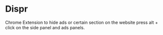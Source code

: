 # Dispr
Chrome Extension to hide ads or certain section on the website press alt + click on the side panel and ads panels.
